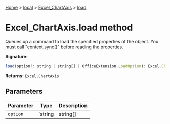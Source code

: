 [Home](./index) &gt; [local](local.md) &gt; [Excel\_ChartAxis](local.excel_chartaxis.md) &gt; [load](local.excel_chartaxis.load.md)

# Excel\_ChartAxis.load method

Queues up a command to load the specified properties of the object. You must call "context.sync()" before reading the properties.

**Signature:**
```javascript
load(option?: string | string[] | OfficeExtension.LoadOption): Excel.ChartAxis;
```
**Returns:** `Excel.ChartAxis`

## Parameters

|  Parameter | Type | Description |
|  --- | --- | --- |
|  `option` | `string | string[] | OfficeExtension.LoadOption` |  |

